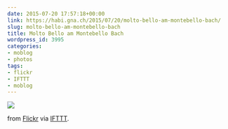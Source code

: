 ```yaml
---
date: 2015-07-20 17:57:18+00:00
link: https://habi.gna.ch/2015/07/20/molto-bello-am-montebello-bach/
slug: molto-bello-am-montebello-bach
title: Molto Bello am Montebello Bach
wordpress_id: 3995
categories:
- moblog
- photos
tags:
- flickr
- IFTTT
- moblog
---
```


![](http://ift.tt/1LnI2kG)  

  

from [Flickr](http://flic.kr/p/vjfCZs) via [IFTTT](http://ift.tt/1c4nCfM).
